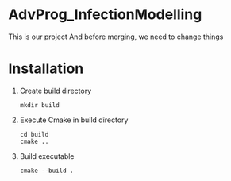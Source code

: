 # AdvProg_InfectionModelling
This is our project
And before merging, we need to change things

# Installation
1. Create build directory
    ```
    mkdir build
    ```
2. Execute Cmake in build directory
   ```
   cd build
   cmake ..
   ```
3. Build executable
   ```
   cmake --build .
   ```